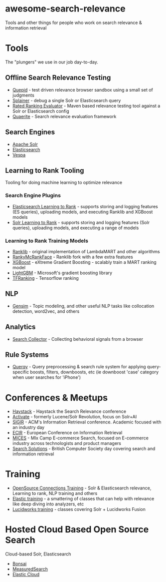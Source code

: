 # awesome-search-relevance

Tools and other things for people who work on search relevance &amp; information retrieval

# Tools

The "plungers" we use in our job day-to-day.

## Offline Search Relevance Testing

- [Quepid](http://quepid.com) - test driven relevance browser sandbox using a small set of judgments
- [Splainer](http://splainer.io) - debug a single Solr or Elasticsearch query
- [Rated Ranking Evaluator](https://github.com/SeaseLtd/rated-ranking-evaluator) - Maven based relevance testing tool against a Solr or Elasticsearch config
- [Quaerite](https://github.com/mitre/quaerite) - Search relevance evaluation framework

## Search Engines

- [Apache Solr](http://lucene.apache.org/solr/)
- [Elasticsearch](https://www.elastic.co/downloads/elasticsearch)
- [Vespa](http://vespa.ai)

## Learning to Rank Tooling

Tooling for doing machine learning to optimize relevance

### Search Engine Plugins

- [Elasticsearch Learning to Rank](http://github.com/o19s/elasticsearch-learning-to-rank) - supports storing and logging features (ES queries), uploading models, and executing Ranklib and XGBoost models
- [Solr Learning to Rank](https://lucene.apache.org/solr/guide/6_6/learning-to-rank.html) - supports storing and logging features (Solr queries), uploading models, and executing a range of models

### Learning to Rank Training Models

- [Ranklib](https://sourceforge.net/p/lemur/wiki/RankLib/) - original implementation of LambdaMART and other algorithms
- [RankyMcRankFace](https://github.com/o19s/RankyMcRankFace) - Ranklib fork with a few extra features
- [XGBoost](https://xgboost.readthedocs.io/en/latest/) - eXtreme Gradient Boosting - scalably train a MART ranking model
- [LightGBM](https://github.com/Microsoft/LightGBM) - Microsoft's gradient boosting library
- [TFRanking](https://github.com/tensorflow/ranking) - Tensorflow ranking

## NLP

- [Gensim](https://radimrehurek.com/gensim/) - Topic modeling, and other useful NLP tasks like collocation detection, word2vec, and others

## Analytics

- [Search Collector](https://github.com/searchhub/search-collector) - Collecting behavioral signals from a browser

## Rule Systems

- [Querqy](http://github.com/renekrie/querqy) - Query preprocessing & search rule system for applying query-specific boosts, filters, downboosts, etc (ie downboost 'case' category when user searches for 'iPhone')

# Conferences & Meetups

- [Haystack](http://haystackconf.com) - Haystack the Search Relevance conference
- [Activate](http://activate-conf.com) - formerly Lucene/Solr Revolution, focus on Solr+AI
- [SIGIR](http://sigir.org/) - ACM's Information Retrieval conference. Academic focused with an industry day
- [ECIR](http://ecir2019.org/) - European Conference on Information Retrieval
- [MICES](http://mices.co) - MIx Camp E-commerce Search, focused on E-commerce industry across technologists and product managers
- [Search Solutions](https://irsg.bcs.org/) - British Computer Society day covering search and information retrieval 


# Training

- [OpenSource Connections Training](http://opensourceconnections.com/events/training) - Solr &amp; Elasticsearch relevance, Learning to rank, NLP training and others
- [Elastic training](https://www.elastic.co/training/) - a smattering of classes that can help with relevance like deep diving into analyzers, etc
- [Lucidworks training](http://lucidworks.com/training) - classes covering Solr + Lucidworks Fusion

# Hosted Cloud Based Open Source Search 

Cloud-based Solr, Elasticsearch

- [Bonsai](http://bonsai.io)
- [MeasuredSearch](http://measuredsearch.com)
- [Elastic Cloud](https://www.elastic.co/cloud/)
